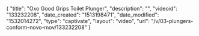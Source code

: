 {
    "title": "Oxo Good Grips Toilet Plunger",
    "description": "",
    "videoid": "133232208",
    "date_created": "1513198471",
    "date_modified": "1532014272",
    "type": "captivate",
    "layout": "video",
    "url": "\/v\/03-plungers-conform-novo-mov\/133232208"
}